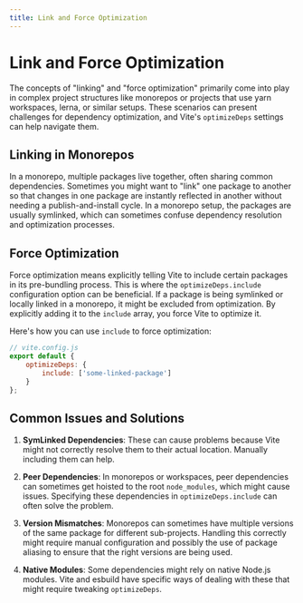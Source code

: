 ```yaml
---
title: Link and Force Optimization
---
```


# Link and Force Optimization

The concepts of "linking" and "force optimization" primarily come into play in complex project structures like monorepos or projects that use yarn workspaces, lerna, or similar setups. These scenarios can present challenges for dependency optimization, and Vite's `optimizeDeps` settings can help navigate them.

## Linking in Monorepos

In a monorepo, multiple packages live together, often sharing common dependencies. Sometimes you might want to "link" one package to another so that changes in one package are instantly reflected in another without needing a publish-and-install cycle. In a monorepo setup, the packages are usually symlinked, which can sometimes confuse dependency resolution and optimization processes.

## Force Optimization

Force optimization means explicitly telling Vite to include certain packages in its pre-bundling process. This is where the `optimizeDeps.include` configuration option can be beneficial. If a package is being symlinked or locally linked in a monorepo, it might be excluded from optimization. By explicitly adding it to the `include` array, you force Vite to optimize it.

Here's how you can use `include` to force optimization:

```javascript
// vite.config.js
export default {
	optimizeDeps: {
		include: ['some-linked-package']
	}
};
```

## Common Issues and Solutions

1. **SymLinked Dependencies**: These can cause problems because Vite might not correctly resolve them to their actual location. Manually including them can help.

2. **Peer Dependencies**: In monorepos or workspaces, peer dependencies can sometimes get hoisted to the root `node_modules`, which might cause issues. Specifying these dependencies in `optimizeDeps.include` can often solve the problem.
3. **Version Mismatches**: Monorepos can sometimes have multiple versions of the same package for different sub-projects. Handling this correctly might require manual configuration and possibly the use of package aliasing to ensure that the right versions are being used.
4. **Native Modules**: Some dependencies might rely on native Node.js modules. Vite and esbuild have specific ways of dealing with these that might require tweaking `optimizeDeps`.
